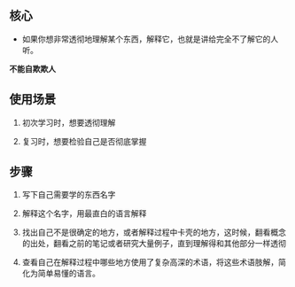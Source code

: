## 核心

- 如果你想非常透彻地理解某个东西，解释它，也就是讲给完全不了解它的人听。


 **不能自欺欺人**

## 使用场景

1. 初次学习时，想要透彻理解

2. 复习时，想要检验自己是否彻底掌握



## 步骤

1. 写下自己需要学的东西名字

2. 解释这个名字，用最直白的语言解释

3. 找出自己不是很确定的地方，或者解释过程中卡壳的地方，这时候，翻看概念的出处，翻看之前的笔记或者研究大量例子，直到理解得和其他部分一样透彻

4. 查看自己在解释过程中哪些地方使用了复杂高深的术语，将这些术语肢解，简化为简单易懂的语言。

